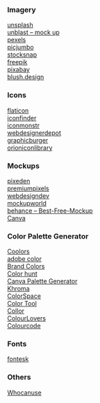 ### Imagery
[unsplash](https://unsplash.com/)<br>
[unblast – mock up](https://unblast.com/)<br>
[pexels](https://www.pexels.com/)<br>
[picjumbo](https://picjumbo.com/latest-free-stock-photos/)<br>
[stocksnap](https://stocksnap.io/)<br>
[freepik](https://www.freepik.com/)<br>
[pixabay](https://pixabay.com/)<br>
[blush.design](https://blush.design)<br>

### Icons
[flaticon](https://www.flaticon.com/)<br>
[iconfinder](https://www.iconfinder.com/)<br>
[iconmonstr](https://iconmonstr.com/)<br>
[webdesignerdepot](https://www.webdesignerdepot.com/category/freebies/)<br>
[graphicburger](https://graphicburger.com/?s=free)<br>
[orioniconlibrary](https://orioniconlibrary.com/)<br>

### Mockups
[pixeden](http://www.pixeden.com/)<br>
[premiumpixels](https://www.premiumpixels.com/)<br>
[webdesigndev](https://webdesigndev.com/)<br>
[mockupworld](https://www.mockupworld.co/all-mockups/)<br>
[behance – Best-Free-Mockup](https://www.behance.net/collection/20880985/Best-Free-Mockup)<br>
[Canva](https://canva.com)<br>

### Color Palette Generator
[Coolors](https://coolors.co/)<br>
[adobe color](https://color.adobe.com/create/color-wheel)<br>
[Brand Colors](http://brandcolors.net/)<br>
[Color hunt](https://colorhunt.co/)<br>
[Canva Palette Generator](https://www.canva.com/colors/color-palette-generator/)<br>
[Khroma](http://khroma.co/)<br>
[ColorSpace](https://mycolor.space/)<br>
[Color Tool](https://material.io/resources/color/)<br>
[Collor](http://colllor.com/)<br>
[ColourLovers](https://www.colourlovers.com/)<br>
[Colourcode](https://colourco.de/)<br>

### Fonts
[fontesk](https://fontesk.com/)

### Others
[Whocanuse](https://whocanuse.com/?b=335399&c=ebbddc&f=20&s)
